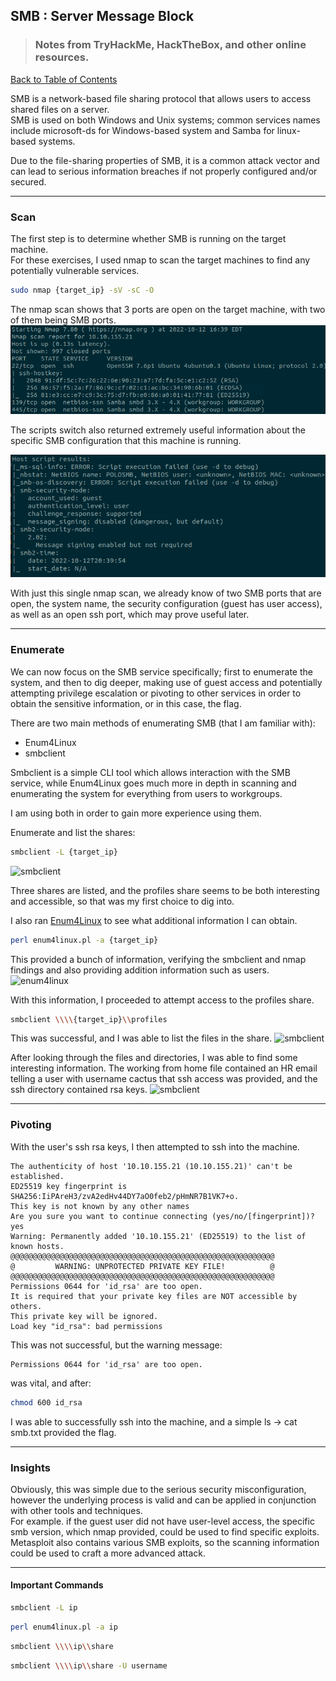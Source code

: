 ## **SMB : Server Message Block**
>### Notes from TryHackMe, HackTheBox, and other online resources. 
 
 [Back to Table of Contents](../cysec)

SMB is a network-based file sharing protocol that allows users to access shared files on a server.  
SMB is used on both Windows and Unix systems; common services names include microsoft-ds for Windows-based system and Samba for linux-based systems. 

Due to the file-sharing properties of SMB, it is a common attack vector and can lead to serious information breaches if not properly configured and/or secured. 

-----------------

### **Scan**

The first step is to determine whether SMB is running on the target machine. \
For these exercises, I used nmap to scan the target machines to find any potentially vulnerable services. 
    
```bash
sudo nmap {target_ip} -sV -sC -O
```

The nmap scan shows that 3 ports are open on the target machine, with two of them being SMB ports. \
![nmap SMB](../cs_img_dir/smb_nmap_ports.png)

The scripts switch also returned extremely useful information about the specific SMB configuration that this machine is running. 

![nmap SMB](../cs_img_dir/smb_nmap_script.png)

With just this single nmap scan, we already know of two SMB ports that are open, the system name, the security configuration
(guest has user access), as well as an open ssh port, which may prove useful later. 

-----------------

### **Enumerate**

We can now focus on the SMB service specifically; first to enumerate the system, and then to dig deeper, making use of guest access
and potentially attempting privilege escalation or pivoting to other services in order to obtain the sensitive information, or in this case, the flag.

There are two main methods of enumerating SMB (that I am familiar with):
 - Enum4Linux
 - smbclient

Smbclient is a simple CLI tool which allows interaction with the SMB service, while Enum4Linux goes much more 
in depth in scanning and enumerating the system for everything from users to workgroups. 

I am using both in order to gain more experience using them.

Enumerate and list the shares:
```bash
smbclient -L {target_ip}
```
![smbclient](../cs_img_dir/smbcli_enum.png)

Three shares are listed, and the profiles share seems to be both interesting and accessible, so that was my first choice to dig into. 

I also ran [Enum4Linux](https://github.com/CiscoCXSecurity/enum4linux) to see what additional information I can obtain. 
```bash
perl enum4linux.pl -a {target_ip}
```
This provided a bunch of information, verifying the smbclient and nmap findings and also providing addition information such
as users.
![enum4linux](../cs_img_dir/enum4linux.png)

With this information, I proceeded to attempt access to the profiles share.
```bash
smbclient \\\\{target_ip}\\profiles
```
This was successful, and I was able to list the files in the share.
![smbclient](../cs_img_dir/smbcli_files.png)

After looking through the files and directories, I was able to find some interesting information. 
The working from home file contained an HR email telling a user with username cactus that ssh access was provided, 
and the ssh directory contained rsa keys. 
![smbclient](../cs_img_dir/smb_rsa.png)

-----------------

### **Pivoting**

With the user's ssh rsa keys, I then attempted to ssh into the machine. 
```
The authenticity of host '10.10.155.21 (10.10.155.21)' can't be established.
ED25519 key fingerprint is SHA256:IiPAreH3/zvA2edHv44DY7aO0feb2/pHmNR7B1VK7+o.
This key is not known by any other names
Are you sure you want to continue connecting (yes/no/[fingerprint])? yes
Warning: Permanently added '10.10.155.21' (ED25519) to the list of known hosts.
@@@@@@@@@@@@@@@@@@@@@@@@@@@@@@@@@@@@@@@@@@@@@@@@@@@@@@@@@@@
@         WARNING: UNPROTECTED PRIVATE KEY FILE!          @
@@@@@@@@@@@@@@@@@@@@@@@@@@@@@@@@@@@@@@@@@@@@@@@@@@@@@@@@@@@
Permissions 0644 for 'id_rsa' are too open.
It is required that your private key files are NOT accessible by others.
This private key will be ignored.
Load key "id_rsa": bad permissions
```

This was not successful, but the warning message:
```
Permissions 0644 for 'id_rsa' are too open.
```
was vital, and after:
```bash
chmod 600 id_rsa
```
I was able to successfully ssh into the machine, and a simple ls -> cat smb.txt provided the flag. 

-----------------

### **Insights**

Obviously, this was simple due to the serious security misconfiguration, however the underlying process
is valid and can be applied in conjunction with other tools and techniques.  \
For example. if the guest user did not have user-level access, the specific smb version, which nmap provided, could be used 
to find specific exploits. Metasploit also contains various SMB exploits, so the scanning information could be used
to craft a more advanced attack.

-----------------

#### **Important Commands**

````bash
smbclient -L ip 
````

```bash
perl enum4linux.pl -a ip
```

```bash
smbclient \\\\ip\\share
```

```bash
smbclient \\\\ip\\share -U username
```



